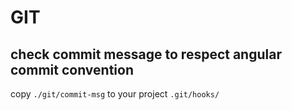 # GIT

## check commit message to respect angular commit convention

copy ``./git/commit-msg`` to your project ``.git/hooks/``
